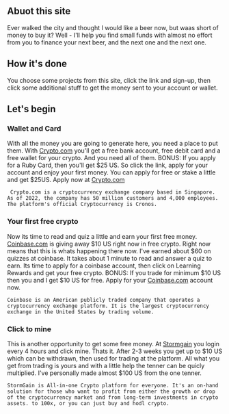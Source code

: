 ## Abuot this site
Ever walked the city and thought I would like a beer now, but waas short of money to buy it? Well - I'll help you find small funds with almost no effort from you to finance your next beer, and the next one and the next one.

## How it's done
You choose some projects from this site, click the link and sign-up, then click some additional stuff to get the money sent to your account or wallet.

## Let's begin
### Wallet and Card
With all the money you are going to generate here, you need a place to put them. With [Crypto.com](https://crypto.com/app/2kcmr7gew4) you'll get a free bank account, free debit card and a free wallet for your crypto. And you need all of them. 
BONUS: If you apply for a Ruby Card, then you'll get $25 US. So click the link, apply for your account and enjoy your first money. You can apply for free or stake a little and get $25US. Apply now at [Crypto.com](https://crypto.com/app/2kcmr7gew4)

` Crypto.com is a cryptocurrency exchange company based in Singapore. As of 2022, the company has 50 million customers and 4,000 employees. The platform's official Cryptocurrency is Cronos.`

### Your first free crypto
Now its time to read and quiz a little and earn your first free money. [Coinbase.com](https://coinbase.com/join/korsga_7f) is giving away $10 US right now in free crypto. Right now means that this is whats happening there now. I've earned about $60 on quizzes at coinbase. It takes about 1 minute to read and answer a quiz to earn. Its time to apply for a coinbase account, then click on Learning Rewards and get your free crypto. 
BONUS: If you trade for minimum $10 US then you and I get $10 US for free. Apply for your [Coinbase.com](https://coinbase.com/join/korsga_7f) account now.

`Coinbase is an American publicly traded company that operates a cryptocurrency exchange platform. It is the largest cryptocurrency exchange in the United States by trading volume.`

### Click to mine
This is another opportunity to get some free money. At [Stormgain](https://app.stormgain.com/friend/BNS59935693) you login every 4 hours and click mine. Thats it. After 2-3 weeks you get up to $10 US which can be withdrawn, then used for trading at the platform. All what you get from trading is yours and with a little help the tenner can be quicly multiplied. I've personally made almost $100 US from the one tenner. 

`StormGain is All-in-one Crypto platform for everyone. It's an on-hand solution for those who want to profit from either the growth or drop of the cryptocurrency market and from long-term investments in crypto assets. to 100x, or you can just buy and hodl crypto.`

